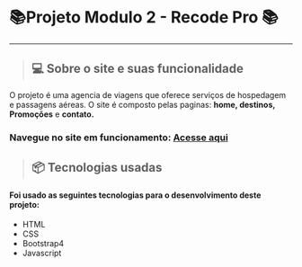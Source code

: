 <h1> 📚Projeto Modulo 2 - Recode Pro 📚</h1>
<hr>

> <h2> 💻 Sobre o site e suas funcionalidade</h2>


<p> O projeto é uma agencia de viagens que oferece serviços de hospedagem e passagens aéreas. O site é composto pelas paginas: <b>home, destinos,  Promoções</b> e <b>contato.</b></p>

<h3> Navegue no site em funcionamento: <a href="https://voemaisviagens.netlify.app">Acesse aqui</a></h3>


> <h2> 📦 Tecnologias usadas</>
 

<h4> Foi usado as seguintes tecnologias para o desenvolvimento deste projeto:</h4>

<ul>
<li>HTML</li>
<li>CSS</li>
<li>Bootstrap4</li>
<li>Javascript</li>

</ul>


